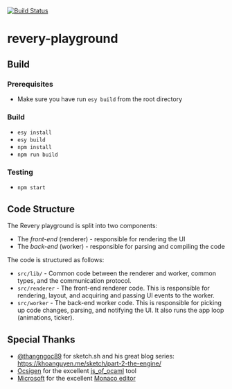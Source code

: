 [![Build Status](https://dev.azure.com/revery-ui/revery/_apis/build/status/revery-ui.revery-playground?branchName=master)](https://dev.azure.com/revery-ui/revery/_build/latest?definitionId=9&branchName=master)

# revery-playground

## Build

### Prerequisites

- Make sure you have run `esy build` from the root directory

### Build

- `esy install`
- `esy build`
- `npm install`
- `npm run build`

### Testing

- `npm start`

## Code Structure

The Revery playground is split into two components:
- The _front-end_ (renderer) - responsible for rendering the UI
- The _back-end_ (worker) - responsible for parsing and compiling the code

The code is structured as follows:
- `src/lib/` - Common code between the renderer and worker, common types, and the communication protocol.
- `src/renderer` - The front-end renderer code. This is responsible for rendering, layout, and acquiring and passing UI events to the worker.
- `src/worker` - The back-end worker code. This is responsible for picking up code changes, parsing, and notifying the UI. It also runs the app loop (animations, ticker).


## Special Thanks

- [@thangngoc89](https://github.com/thangngoc89) for sketch.sh and his great blog series: https://khoanguyen.me/sketch/part-2-the-engine/
- [Ocsigen](http://ocsigen.org) for the excellent [js_of_ocaml](https://github.com/ocsigen/js_of_ocaml) tool
- [Microsoft](https://microsoft.com) for the excellent [Monaco editor](https://microsoft.github.io/monaco-editor/index.html)
